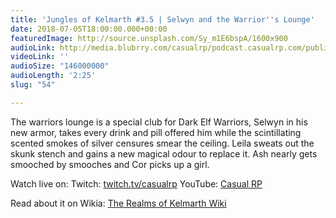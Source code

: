 ```yaml
---
title: 'Jungles of Kelmarth #3.5 | Selwyn and the Warrior''s Lounge'
date: 2018-07-05T18:00:00.000+00:00
featuredImage: http://source.unsplash.com/Sy_m1E6bspA/1600x900
audioLink: http://media.blubrry.com/casualrp/podcast.casualrp.com/public/Chapter%203%20Ep.%205%20_%20Selwyn%20and%20the%20Warriors%20Lounge.mp3
videoLink: ''
audioSize: "146000000"
audioLength: '2:25'
slug: "54"

---
```

The warriors lounge is a special club for Dark Elf Warriors, Selwyn in his new armor, takes every drink and pill offered him while the scintillating scented smokes of silver censures smear the ceiling. Leila sweats out the skunk stench and gains a new magical odour to replace it. Ash nearly gets smooched by smooches and Cor picks up a girl.

Watch live on:
Twitch: [twitch.tv/casualrp](https://www.twitch.tv/casualrp)
YouTube: [Casual RP](https://www.youtube.com/channel/UCtwWrvy-YgFQpw9eXMwuHbw)

Read about it on Wikia: [The Realms of Kelmarth Wiki](http://therealmsofkelmarth.wikia.com/wiki/The_Jungle_Campaign)